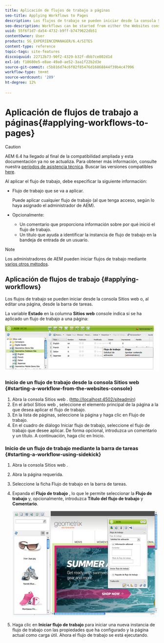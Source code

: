 ```yaml
---
title: Aplicación de flujos de trabajo a páginas
seo-title: Applying Workflows to Pages
description: Los flujos de trabajo se pueden iniciar desde la consola Sitios web o, al editar una página, desde la barra de tareas.
seo-description: Workflows can be started from either the Websites console or, when editing a page, from Sidekick.
uuid: 55f6f1d7-da54-4732-b9ff-b7479622db51
contentOwner: User
products: SG_EXPERIENCEMANAGER/6.4/SITES
content-type: reference
topic-tags: site-features
discoiquuid: 22712b73-90f2-4329-b32f-dbb7ce802d1d
exl-id: f10680e5-e8ae-49a0-ae52-3aa1f22b2d3e
source-git-commit: c5b816d74c6f02f85476d16868844f39b4c47996
workflow-type: tm+mt
source-wordcount: '289'
ht-degree: 12%

---
```


# Aplicación de flujos de trabajo a páginas{#applying-workflows-to-pages}

>[!CAUTION]
>
>AEM 6.4 ha llegado al final de la compatibilidad ampliada y esta documentación ya no se actualiza. Para obtener más información, consulte nuestra [períodos de asistencia técnica](https://helpx.adobe.com/es/support/programs/eol-matrix.html). Buscar las versiones compatibles [here](https://experienceleague.adobe.com/docs/).

Al aplicar el flujo de trabajo, debe especificar la siguiente información:

* Flujo de trabajo que se va a aplicar.

   Puede aplicar cualquier flujo de trabajo (al que tenga acceso, según lo haya asignado el administrador de AEM).
* Opcionalmente:

   * Un comentario que proporciona información sobre por qué inició el flujo de trabajo.
   * Un título que ayuda a identificar la instancia de flujo de trabajo en la bandeja de entrada de un usuario.

>[!NOTE]
>
>Los administradores de AEM pueden iniciar flujos de trabajo mediante [varios otros métodos](/help/sites-administering/workflows-starting.md).

## Aplicación de flujos de trabajo {#applying-workflows}

Los flujos de trabajo se pueden iniciar desde la consola Sitios web o, al editar una página, desde la barra de tareas.

La variable **Estado** en la columna **Sitios web** console indica si se ha aplicado un flujo de trabajo a una página:

![estado del flujo de trabajo](assets/workflowstatus.png)

### Inicio de un flujo de trabajo desde la consola Sitios web {#starting-a-workflow-from-the-websites-console}

1. Abra la consola Sitios web . ([http://localhost:4502/siteadmin](http://localhost:4502/siteadmin))
1. En el árbol Sitios web , seleccione el elemento principal de la página a la que desea aplicar el flujo de trabajo.
1. En la lista de páginas, seleccione la página y haga clic en Flujo de trabajo.
1. En el cuadro de diálogo Iniciar flujo de trabajo, seleccione el flujo de trabajo que desee aplicar. De forma opcional, introduzca un comentario y un título. A continuación, haga clic en Inicio.

### Inicio de un flujo de trabajo mediante la barra de tareas {#starting-a-workflow-using-sidekick}

1. Abra la consola Sitios web .
1. Abra la página requerida.
1. Seleccione la ficha Flujo de trabajo en la barra de tareas.
1. Expanda el **Flujo de trabajo** , lo que le permite seleccionar la **Flujo de trabajo** y, opcionalmente, introduzca **Título del flujo de trabajo** y **Comentario**.

   ![workflowstartsidekick](assets/workflowstartsidekick.png)

1. Haga clic en **Iniciar flujo de trabajo** para iniciar una nueva instancia de flujo de trabajo con las propiedades que ha configurado y la página actual como carga útil. Ahora el flujo de trabajo se está ejecutando.
